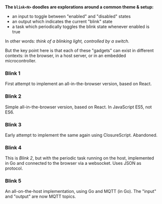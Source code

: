 **The `blink<N>` doodles are explorations around a common theme & setup:**

* an input to toggle between "enabled" and "disabled" states
* an output which indicates the current "blink" state
* a task which periodically toggles the blink state whenever enabled is true

In other words: _think of a blinking light, controlled by a switch._

But the key point here is that each of these "gadgets" can exist in different
contexts: in the browser, in a host server, or in an embedded microcontroller.

### Blink 1

First attempt to implement an all-in-the-browser version, based on React.

### Blink 2

Simple all-in-the-browser version, based on React. In JavaScript ES5, not ES6.

### Blink 3

Early attempt to implement the same again using ClosureScript. Abandoned.

### Blink 4

This is _Blink 2_, but with the periodic task running on the host, implemented
in Go and connected to the browser via a websocket. Uses JSON as protocol.

### Blink 5

An all-on-the-host implementation, using Go and MQTT (in Go). The "input" and
"output" are now MQTT topics.
